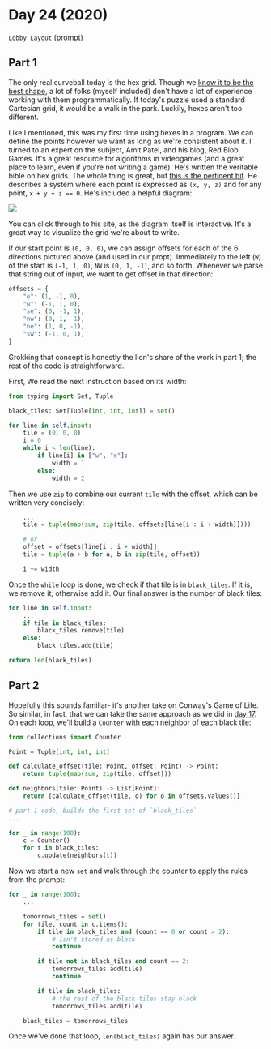 # Day 24 (2020)

`Lobby Layout` ([prompt](https://adventofcode.com/2020/day/24))

## Part 1

The only real curveball today is the hex grid. Though we [know it to be the best shape](https://www.youtube.com/watch?v=thOifuHs6eY), a lot of folks (myself included) don't have a lot of experience working with them programmatically. If today's puzzle used a standard Cartesian grid, it would be a walk in the park. Luckily, hexes aren't too different.

Like I mentioned, this was my first time using hexes in a program. We can define the points however we want as long as we're consistent about it. I turned to an expert on the subject, Amit Patel, and his blog, Red Blob Games. It's a great resource for algorithms in videogames (and a great place to learn, even if you're not writing a game). He's written the veritable bible on hex grids. The whole thing is great, but [this is the pertinent bit](https://www.redblobgames.com/grids/hexagons/#coordinates-cube). He describes a system where each point is expressed as `(x, y, z)` and for any point, `x + y + z == 0`. He's included a helpful diagram:

[![](https://cdn.zappy.app/cf7adabc866493c42ddd7ac9ef221ee9.png)](https://www.redblobgames.com/grids/hexagons/#coordinates-cube)

You can click through to his site, as the diagram itself is interactive. It's a great way to visualize the grid we're about to write.

If our start point is `(0, 0, 0)`, we can assign offsets for each of the 6 directions pictured above (and used in our propt). Immediately to the left (`W`) of the start is `(-1, 1, 0)`, `NW` is `(0, 1, -1)`, and so forth. Whenever we parse that string out of input, we want to get offset in that direction:

```py
offsets = {
    "e": (1, -1, 0),
    "w": (-1, 1, 0),
    "se": (0, -1, 1),
    "nw": (0, 1, -1),
    "ne": (1, 0, -1),
    "sw": (-1, 0, 1),
}
```

Grokking that concept is honestly the lion's share of the work in part 1; the rest of the code is straightforward.

First, We read the next instruction based on its width:

```py
from typing import Set, Tuple

black_tiles: Set[Tuple[int, int, int]] = set()

for line in self.input:
    tile = (0, 0, 0)
    i = 0
    while i < len(line):
        if line[i] in ["w", "e"]:
            width = 1
        else:
            width = 2
```

Then we use `zip` to combine our current `tile` with the offset, which can be written very concisely:

```py
    ...
    tile = tuple(map(sum, zip(tile, offsets[line[i : i + width]])))

    # or
    offset = offsets[line[i : i + width]]
    tile = tuple(a + b for a, b in zip(tile, offset))

    i += width
```

Once the `while` loop is done, we check if that tile is in `black_tiles`. If it is, we remove it; otherwise add it. Our final answer is the number of black tiles:

```py
for line in self.input:
    ...
    if tile in black_tiles:
        black_tiles.remove(tile)
    else:
        black_tiles.add(tile)

return len(black_tiles)
```

## Part 2

Hopefully this sounds familiar- it's another take on Conway's Game of Life. So similar, in fact, that we can take the same approach as we did in [day 17](https://github.com/xavdid/advent-of-code/blob/e552e2db142051e5544b0f942e497147f8d2907b/solutions/2020/day_17/README.md#part-2). On each loop, we'll build a `Counter` with each neighbor of each black tile:

```py
from collections import Counter

Point = Tuple[int, int, int]

def calculate_offset(tile: Point, offset: Point) -> Point:
    return tuple(map(sum, zip(tile, offset)))

def neighbors(tile: Point) -> List[Point]:
    return [calculate_offset(tile, o) for o in offsets.values()]

# part 1 code, builds the first set of `black_tiles`
...

for _ in range(100):
    c = Counter()
    for t in black_tiles:
        c.update(neighbors(t))
```

Now we start a new `set` and walk through the counter to apply the rules from the prompt:

```py
for _ in range(100):
    ...

    tomorrows_tiles = set()
    for tile, count in c.items():
        if tile in black_tiles and (count == 0 or count > 2):
            # isn't stored as black
            continue

        if tile not in black_tiles and count == 2:
            tomorrows_tiles.add(tile)
            continue

        if tile in black_tiles:
            # the rest of the black tiles stay black
            tomorrows_tiles.add(tile)

    black_tiles = tomorrows_tiles
```

Once we've done that loop, `len(black_tiles)` again has our answer.
